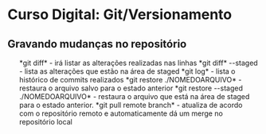 # Curso Digital: Git/Versionamento

## Gravando mudanças no repositório

<ol>
    *git diff* - irá listar as alterações realizadas nas linhas
    *git diff* --staged - lista as alterações que estão na área de staged
    *git log* - lista o histórico de commits realizados
    *git restore ./NOMEDOARQUIVO* - restaura o arquivo salvo para o estado anterior
    *git restore --staged ./NOMEDOARQUIVO* - restaura o arquivo que está na área de staged para o estado anterior.
    *git pull remote branch* - atualiza de acordo com o repositório remoto e automaticamente dá um merge no repositório local
   
</ol>
